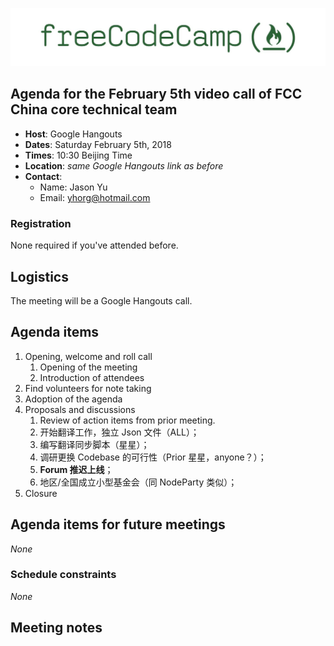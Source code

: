 ![FreeCodeCamp logo](/images/FCC-China.jpg)

## Agenda for the February 5th video call of FCC China core technical team

- **Host**: Google Hangouts
- **Dates**: Saturday February 5th, 2018
- **Times**: 10:30 Beijing Time
- **Location**: *same Google Hangouts link as before*
- **Contact**:
    - Name: Jason Yu
    - Email: yhorg@hotmail.com

### Registration

None required if you've attended before. 

## Logistics

The meeting will be a Google Hangouts call.

## Agenda items

1. Opening, welcome and roll call
    1. Opening of the meeting
    2. Introduction of attendees
2. Find volunteers for note taking
3. Adoption of the agenda
4. Proposals and discussions
    1. Review of action items from prior meeting.
    2. 开始翻译工作，独立 Json 文件（ALL）；
    3. 编写翻译同步脚本（星星）；
    4. 调研更换 Codebase 的可行性（Prior 星星，anyone？）；
    5. **Forum 推迟上线**；
    6. 地区/全国成立小型基金会（同 NodeParty 类似）；
5. Closure

## Agenda items for future meetings

*None*

### Schedule constraints

*None*

## Meeting notes
